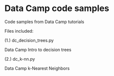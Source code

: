 # Data Camp code samples
Code samples from Data Camp tutorials

Files included:

(1.) dc_decision_trees.py

Data Camp Intro to decision trees

(2.) dc_k-nn.py

Data Camp k-Nearest Neighbors
